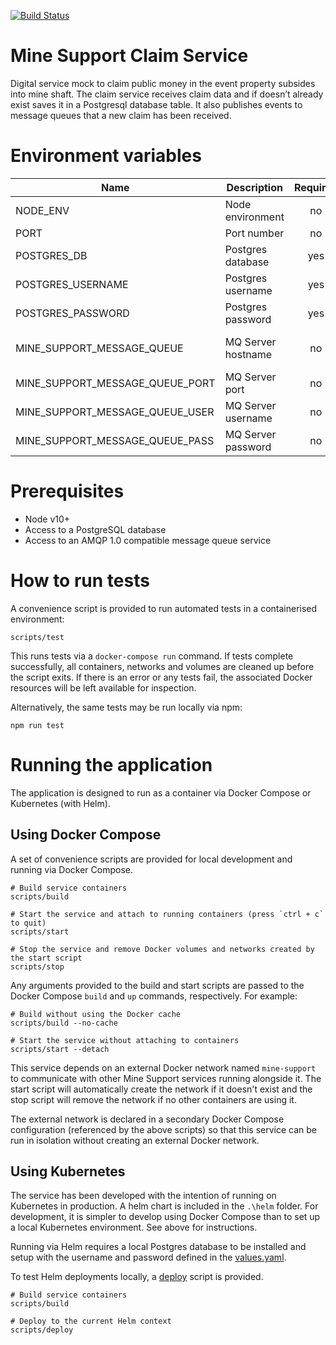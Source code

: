 [![Build Status](https://defradev.visualstudio.com/DEFRA_FutureFarming/_apis/build/status/DEFRA.mine-support-claim-service?branchName=master)](https://defradev.visualstudio.com/DEFRA_FutureFarming/_build/latest?definitionId=613&branchName=master)

# Mine Support Claim Service

Digital service mock to claim public money in the event property subsides into mine shaft.  The claim service receives claim data and if doesn’t already exist saves it in a Postgresql database table.  It also publishes events to message queues that a new claim has been received.

# Environment variables

| Name                            | Description        | Required | Default              | Valid                       | Notes |
|---------------------------------|--------------------|:--------:|----------------------|:---------------------------:|-------|
| NODE_ENV                        | Node environment   |    no    |                      | development,test,production |       |
| PORT                            | Port number        |    no    | 3003                 |                             |       |
| POSTGRES_DB                     | Postgres database  |   yes    |                      |                             |       |
| POSTGRES_USERNAME               | Postgres username  |   yes    |                      |                             |       |
| POSTGRES_PASSWORD               | Postgres password  |   yes    |                      |                             |       |
| MINE_SUPPORT_MESSAGE_QUEUE      | MQ Server hostname |    no    | mine-support-artemis |                             |       |
| MINE_SUPPORT_MESSAGE_QUEUE_PORT | MQ Server port     |    no    | 5672                 |                             |       |
| MINE_SUPPORT_MESSAGE_QUEUE_USER | MQ Server username |    no    |                      |                             |       |
| MINE_SUPPORT_MESSAGE_QUEUE_PASS | MQ Server password |    no    |                      |                             |       |

# Prerequisites

- Node v10+
- Access to a PostgreSQL database
- Access to an AMQP 1.0 compatible message queue service

# How to run tests

A convenience script is provided to run automated tests in a containerised environment:

```
scripts/test
```

This runs tests via a `docker-compose run` command. If tests complete successfully, all containers, networks and volumes are cleaned up before the script exits. If there is an error or any tests fail, the associated Docker resources will be left available for inspection.

Alternatively, the same tests may be run locally via npm:

```
npm run test
```

# Running the application

The application is designed to run as a container via Docker Compose or Kubernetes (with Helm).

## Using Docker Compose

A set of convenience scripts are provided for local development and running via Docker Compose.

```
# Build service containers
scripts/build

# Start the service and attach to running containers (press `ctrl + c` to quit)
scripts/start

# Stop the service and remove Docker volumes and networks created by the start script
scripts/stop
```

Any arguments provided to the build and start scripts are passed to the Docker Compose `build` and `up` commands, respectively. For example:

```
# Build without using the Docker cache
scripts/build --no-cache

# Start the service without attaching to containers
scripts/start --detach
```

This service depends on an external Docker network named `mine-support` to communicate with other Mine Support services running alongside it. The start script will automatically create the network if it doesn't exist and the stop script will remove the network if no other containers are using it.

The external network is declared in a secondary Docker Compose configuration (referenced by the above scripts) so that this service can be run in isolation without creating an external Docker network.

## Using Kubernetes

The service has been developed with the intention of running on Kubernetes in production.  A helm chart is included in the `.\helm` folder. For development, it is simpler to develop using Docker Compose than to set up a local Kubernetes environment. See above for instructions.

Running via Helm requires a local Postgres database to be installed and setup with the username and password defined in the [values.yaml](./helm/values.yaml).

To test Helm deployments locally, a [deploy](./deploy) script is provided.

```
# Build service containers
scripts/build

# Deploy to the current Helm context
scripts/deploy
```

